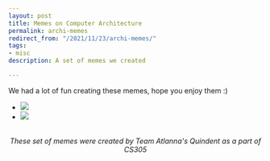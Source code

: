 ```yaml
---
layout: post
title: Memes on Computer Architecture
permalink: archi-memes
redirect_from: "/2021/11/23/archi-memes/"
tags:
- misc
description: A set of memes we created

---
```


We had a lot of fun creating these memes, hope you enjoy them :) 

<div id="image-slider" class="splide">
  <div class="splide__track">
		<ul class="splide__list">
			<li class="splide__slide">
				<img src="https://i.imgur.com/h9O5kKp.jpg">
			</li>
			<li class="splide__slide">
				<img src="https://i.imgur.com/GZYducR.png">
			</li>
		</ul>
  </div>
</div>

<br>
<center>
<i>These set of memes were created by Team Atlanna's Quindent as a part of CS305</i>
</center>